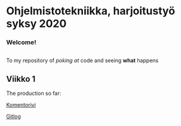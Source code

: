 # Ohjelmistotekniikka, harjoitustyö syksy 2020
### Welcome! <h2> 
  
To my repository of *poking at* code and seeing **what** happens

## Viikko 1

The production so far:

[Komentorivi](https://github.com/pweura/ot-harjoitustyo/blob/master/laskarit/viikko1/komentorivi.txt)

[Gitlog](https://github.com/pweura/ot-harjoitustyo/blob/master/laskarit/viikko1/gitlog.txt)
